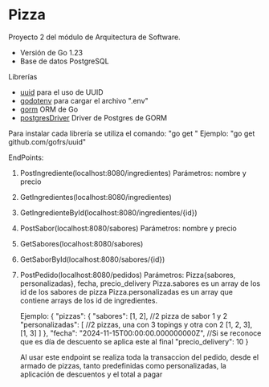 # Pizza

Proyecto 2 del módulo de Arquitectura de Software.

- Versión de Go 1.23
- Base de datos PostgreSQL

Librerías
- [uuid](https://www.github.com/gofrs/uuid) para el uso de UUID
- [godotenv](https://www.github.com/joho/godotenv) para cargar el archivo ".env"
- [gorm](https://www.gorm.io/gorm) ORM de Go
- [postgresDriver](https://www.gorm.io/driver/postgres) Driver de Postgres de GORM

Para instalar cada librería se utiliza el comando: "go get <url>"
Ejemplo: "go get github.com/gofrs/uuid"

EndPoints:

1. PostIngrediente(localhost:8080/ingredientes)
    Parámetros: nombre y precio

2. GetIngredientes(localhost:8080/ingredientes)

3. GetIngredienteById(localhost:8080/ingredientes/{id})

4. PostSabor(localhost:8080/sabores)
    Parámetros: nombre y precio

5. GetSabores(localhost:8080/sabores)

6. GetSaborById(localhost:8080/sabores/{id})

7. PostPedido(localhost:8080/pedidos)
    Parámetros: Pizza{sabores, personalizadas}, fecha, precio_delivery
    Pizza.sabores es un array de los id de los sabores de pizza
    Pizza.personalizadas es un array que contiene arrays de los id de ingredientes.

    Ejemplo: {
    "pizzas": {
        "sabores": [1, 2], //2 pizza de sabor 1 y 2
        "personalizadas": [ //2 pizzas, una con 3 topings y otra con 2
            [1, 2, 3],
            [1, 3]
        ]
    },
    "fecha": "2024-11-15T00:00:00.000000000Z", //Si se reconoce que es día de descuento se aplica este al final
    "precio_delivery": 10
    }

    Al usar este endpoint se realiza toda la transaccion del pedido, desde el armado de pizzas, tanto predefinidas como personalizadas, la aplicación de descuentos y el total a pagar
